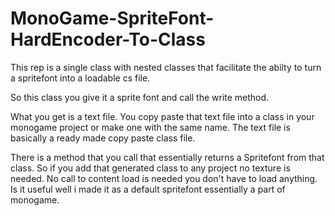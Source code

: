 # MonoGame-SpriteFont-HardEncoder-To-Class
This rep is a single class with nested classes that facilitate the abilty to turn a spritefont into a loadable cs file.

So this class you give it a sprite font and call the write method.

What you get is a text file.
You copy paste that text file into a class in your monogame project or make one with the same name.
The text file is basically a ready made copy paste class file.

There is a method that you call that essentially returns a Spritefont from that class.
So if you add that generated class to any project no texture is needed.
No call to content load is needed you don't have to load anything.
Is it useful well i made it as a default spritefont essentially a part of monogame.

